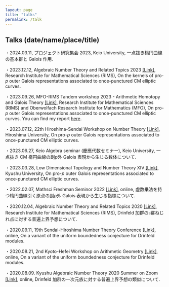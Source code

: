 ```yaml
---
layout: page
title: "talks"
permalink: /talk
---
```


## Talks (date/name/place/title)

・2024.03.11, プロジェクト研究集会 2023, Keio University, 一点抜き楕円曲線の基本群と Galois 作用.

・2023.12.12, Algebraic Number Theory and Related Topics 2023 [[Link]](https://sites.google.com/view/rims-ant2023), Research Institute for Mathematical Sciences (RIMS), On the kernels of pro-$p$ outer Galois representations associated to once-punctured CM elliptic curves.

・2023.09.26, MFO-RIMS Tandem workshop 2023 - Arithmetic Homotopy and Galois Theory [[Link]](https://ahgt.math.cnrs.fr/activities/workshops/MFO-RIMS23/), Research Institute for Mathematical Sciences (RIMS) and Oberwolfach Research Institute for Mathematics (MFO), On pro-$p$ outer Galois representations associated to once-punctured CM elliptic curves. You can find my report [here](https://publications.mfo.de/handle/mfo/4128).

・2023.07.12, 22th Hiroshima-Sendai Workshop on Number Theory [[Link]](https://math0.pm.tokushima-u.ac.jp/~hiroki/hiroshima23.html), Hiroshima University, On pro-$p$ outer Galois representations associated to once-punctured CM elliptic curves.

・2023.06.27, Keio Algebra seminar (慶應代数セミナー), Keio University, 一点抜き CM 楕円曲線の副$p$外 Galois 表現から生じる数体について.

・2023.03.28, Low Dimensional Topology and Number Theory XIV [[Link]](https://www2.math.kyushu-u.ac.jp/~morisita/), Kyushu University, On pro-$p$ outer Galois representations associated to once-punctured CM elliptic curves.

・2022.02.07, Mathsci Freshman Seminor 2022 [[Link]](https://sites.google.com/view/math-graduate/MATHSCI-FRESHMAN-SEMINAR/2022/プログラム及びアブストラクト), online, 虚数乗法を持つ楕円曲線引く原点の副$p$外 Galois 表現から生じる指標について.

・2020.12.04, Algebraic Number Theory and Related Topics 2020 [[Link]](http://ntw.sci.u-toyama.ac.jp/rimsant2020/), Research Institute for Mathematical Sciences (RIMS), Drinfeld 加群の$\mathfrak{p}$冪ねじれ点に対する普遍上界予想について.

・2020.09.11, 19th Sendai-Hiroshima Number Theory Conference [[Link]](https://math0.pm.tokushima-u.ac.jp/~hiroki/hiroshima20.html), online, On a variant of the uniform boundedness conjecture for Drinfeld modules.

・2020.08.21, 2nd Kyoto-Hefei Workshop on Arithmetic Geometry [[Link]](https://www.kurims.kyoto-u.ac.jp/~yuyang/confer/Kyoto-Hefei-2nd.html), online, On a variant of the uniform boundedness conjecture for Drinfeld modules.

・2020.08.09. Kyushu Algebraic Number Theory 2020 Summer on Zoom [[Link]](https://sites.google.com/view/kant2020sonzoom/), online, Drinfeld 加群の一次元族に対する普遍上界予想の類似について.
